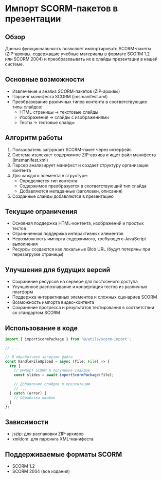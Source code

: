 # Импорт SCORM-пакетов в презентации

## Обзор

Данная функциональность позволяет импортировать SCORM-пакеты (ZIP-архивы, содержащие учебные материалы в формате SCORM 1.2 или SCORM 2004) и преобразовывать их в слайды презентации в нашей системе.

## Основные возможности

- Извлечение и анализ SCORM-пакетов (ZIP-архивы)
- Парсинг манифеста SCORM (imsmanifest.xml)
- Преобразование различных типов контента в соответствующие типы слайдов:
  - HTML-страницы → текстовые слайды
  - Изображения → слайды с изображениями
  - Тесты → тестовые слайды

## Алгоритм работы

1. Пользователь загружает SCORM-пакет через интерфейс
2. Система извлекает содержимое ZIP-архива и ищет файл манифеста (imsmanifest.xml)
3. Парсер анализирует манифест и создает структуру организации контента
4. Для каждого элемента в структуре:
   - Определяется тип контента
   - Содержимое преобразуется в соответствующий тип слайда
   - Добавляются метаданные (заголовки, описания)
5. Созданные слайды добавляются в презентацию

## Текущие ограничения

- Основная поддержка HTML-контента, изображений и простых тестов
- Ограниченная поддержка интерактивных элементов
- Невозможность импорта содержимого, требующего JavaScript-выполнения
- Ресурсы создаются как локальные Blob URL (будут потеряны при перезагрузке страницы)

## Улучшения для будущих версий

- Сохранение ресурсов на сервере для постоянного доступа
- Улучшенное распознавание и конвертация тестов из различных платформ
- Поддержка интерактивных элементов и сложных сценариев SCORM
- Возможность импорта видео-контента
- Сохранение прогресса и результатов тестирования в соответствии со стандартом SCORM

## Использование в коде

```typescript
import { importScormPackage } from '@/utils/scorm-import';

// ...

// В обработчике загрузки файла
const handleFileUpload = async (file: File) => {
  try {
    // Импорт SCORM и получение слайдов
    const slides = await importScormPackage(file);
    
    // Добавление слайдов в презентацию
    // ...
  } catch (error) {
    // Обработка ошибок
  }
};
```

## Зависимости

- jszip: для распаковки ZIP-архивов
- xmldom: для парсинга XML-манифеста

## Поддерживаемые форматы SCORM

- SCORM 1.2
- SCORM 2004 (все издания) 